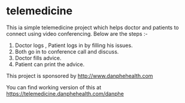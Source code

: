 # telemedicine
This ia simple telemedicine project which helps doctor and patients to connect using video conferencing.  Below are the steps :-

1. Doctor logs , Patient logs in by filling his issues.
2. Both go in to conference call and discuss.
3. Doctor fills advice.
4. Patient can print the advice.

This project is sponsored by http://www.danphehealth.com

You can find working version of this at https://telemedicine.danphehealth.com/danphe
